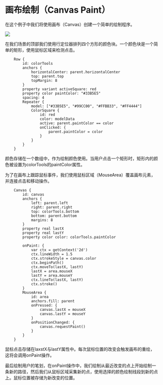 # 画布绘制（Canvas Paint）

在这个例子中我们将使用画布（Canvas）创建一个简单的绘制程序。

![](http://qmlbook.org/_images/canvaspaint.png)

在我们场景的顶部我们使用行定位器排列四个方形的颜色块。一个颜色块是一个简单的矩形，使用鼠标区域来检测点击。

```
    Row {
        id: colorTools
        anchors {
            horizontalCenter: parent.horizontalCenter
            top: parent.top
            topMargin: 8
        }
        property variant activeSquare: red
        property color paintColor: "#33B5E5"
        spacing: 4
        Repeater {
            model: ["#33B5E5", "#99CC00", "#FFBB33", "#FF4444"]
            ColorSquare {
                id: red
                color: modelData
                active: parent.paintColor == color
                onClicked: {
                    parent.paintColor = color
                }
            }
        }
    }
```

颜色存储在一个数组中，作为绘制颜色使用。当用户点击一个矩形时，矩形内的颜色被设置为colorTools的paintColor属性。

为了在画布上跟踪鼠标事件，我们使用鼠标区域（MouseArea）覆盖画布元素，并连接点击和移动操作。

```
    Canvas {
        id: canvas
        anchors {
            left: parent.left
            right: parent.right
            top: colorTools.bottom
            bottom: parent.bottom
            margins: 8
        }
        property real lastX
        property real lastY
        property color color: colorTools.paintColor

        onPaint: {
            var ctx = getContext('2d')
            ctx.lineWidth = 1.5
            ctx.strokeStyle = canvas.color
            ctx.beginPath()
            ctx.moveTo(lastX, lastY)
            lastX = area.mouseX
            lastY = area.mouseY
            ctx.lineTo(lastX, lastY)
            ctx.stroke()
        }
        MouseArea {
            id: area
            anchors.fill: parent
            onPressed: {
                canvas.lastX = mouseX
                canvas.lastY = mouseY
            }
            onPositionChanged: {
                canvas.requestPaint()
            }
        }
    }
```

鼠标点击存储在laxstX与lastY属性中。每次鼠标位置的改变会触发画布的重绘，这将会调用onPaint操作。

最后绘制用户的笔划，在onPaint操作中，我们绘制从最近改变的点上开始绘制一条新的路径，然后我们从鼠标区域采集新的点，使用选择的颜色绘制线段到新的点上。鼠标位置被存储为新改变的位置。
